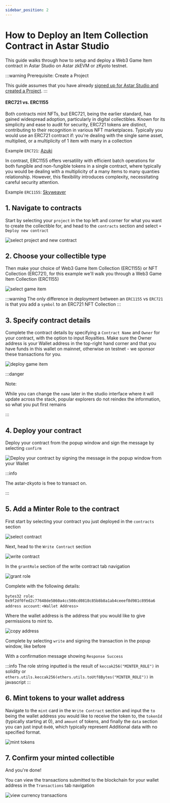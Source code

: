 ```yaml
---
sidebar_position: 2
---
```


# How to Deploy an Item Collection Contract in Astar Studio

This guide walks through how to setup and deploy a Web3 Game Item contract in Astar Studio on Astar zkEVM or zKyoto testnet.

:::warning
Prerequisite: Create a Project

This guide assumes that you have already [signed up for Astar Studio and created a Project](../index).
:::

#### ERC721 vs. ERC1155

Both contracts mint NFTs, but ERC721, being the earlier standard, has gained widespread adoption, particularly in digital collectibles. Known for its simplicity and ease to audit for security, ERC721 tokens are distinct, contributing to their recognition in various NFT marketplaces. Typically you would use an ERC721 contract if: you're dealing with the single same asset, multiplied, or a multiplicity of 1 item with many in a collection

Example `ERC721`: [Azuki](https://etherscan.io/token/0xed5af388653567af2f388e6224dc7c4b3241c544)

In contrast, ERC1155 offers versatility with efficient batch operations for both fungible and non-fungible tokens in a single contract, where typically you would be dealing with a multiplicity of a many items to many quanties relationship. However, this flexibility introduces complexity, necessitating careful security attention.

Example `ERC1155`: [Skyweaver](https://polygonscan.com/token/0x631998e91476da5b870d741192fc5cbc55f5a52e)

## 1. Navigate to contracts

Start by selecting your `project` in the top left and corner for what you want to create the collectible for, and head to the `contracts` section and select `+ Deploy new contract`

![select project and new contract](img/deploy_new_contract.png)

## 2. Choose your collectible type

Then make your choice of Web3 Game Item Collection (ERC1155) or NFT Collection (ERC721), for this example we'll walk you through a Web3 Game Item Collection (ERC1155)

![select game item](img/select_web3_game_item.png)

:::warning
  The only difference in deployment between an `ERC1155` vs `ERC721` is that you
  add a `symbol` to an ERC721 NFT Collection
:::

## 3. Specify contract details

Complete the contract details by specifying a `Contract Name` and `Owner` for your contract, with the option to input Royalties. Make sure the Owner address is your Wallet address in the top-right hand corner and that you have funds in this wallet on mainnet, otherwise on testnet - we sponsor these transactions for you.

![deploy game item](img/deploy_game_item.png)

:::danger

Note:

While you can change the `name` later in the studio interface where it will update across the stack, popular explorers do not reindex the information, so what you put first remains

:::

## 4. Deploy your contract

Deploy your contract from the popup window and sign the message by selecting `confirm`

![Deploy your contract by signing the message in the popup window from your Wallet](img/sign_deploy_transaction.png)

:::info

The astar-zkyoto is free to transact on.

:::

## 5. Add a Minter Role to the contract

First start by selecting your contract you just deployed in the `contracts` section

![select contract](img/select_deployed_contract.png)

Next, head to the `Write Contract` section

![write contract](img/select_item_write_contract.png)

In the `grantRole` section of the write contract tab navigation

![grant role](img/grant_role_game_item.png)

Complete with the following details:

`bytes32 role`: `0x9f2df0fed2c77648de5860a4cc508cd0818c85b8b8a1ab4ceeef8d981c8956a6`
`address account`: `<Wallet Address>`

Where the wallet address is the address that you would like to give permissions to mint to.

![copy address](img/copy_address_game_item.png)

Complete by selecting `write` and signing the transaction in the popup window, like before

With a confirmation message showing `Response Success`

:::info
  The role string inputted is the result of `keccak256("MINTER_ROLE")` in
  solidity or `ethers.utils.keccak256(ethers.utils.toUtf8Bytes("MINTER_ROLE"))`
  in javascript
:::

## 6. Mint tokens to your wallet address

Navigate to the `mint` card in the `Write Contract` section and input the `to` being the wallet address you would like to receive the token to, the `tokenId` (typically starting at 0), and `amount` of tokens, and finally the `data` section you can just input `0x00`, which typically represent Additional data with no specified format.

![mint tokens](img/mint_game_item.png)

## 7. Confirm your minted collectible

And you're done!

You can view the transactions submitted to the blockchain for your wallet address in the `Transactions` tab navigation

![view currency transactions](img/transactions_game_items.png)
